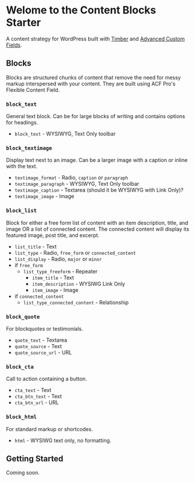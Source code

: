
# Welome to the Content Blocks Starter

A content strategy for WordPress built with [Timber](https://github.com/jarednova/timber/) and [Advanced Custom Fields](http://advancedcustomfields.com).

## Blocks

Blocks are structured chunks of content that remove the need for messy markup interspersed with your content. They are built using ACF Pro's Flexible Content Field.

### `block_text`

General text block. Can be for large blocks of writing and contains options for headings.

- `block_text` - WYSIWYG, Text Only toolbar

### `block_textimage`

Display text next to an image. Can be a larger image with a caption or inline with the text.

- `textimage_format` - Radio, `caption` or `paragraph`
- `textimage_paragraph` - WYSIWYG, Text Only toolbar
- `textimage_caption` - Textarea (should it be WYSIWYG with Link Only)?
- `textimage_image` - Image

### `block_list`

Block for either a free form list of content with an item description, title, and image OR a list of connected content. The connected content will display its featured image, post title, and excerpt.

- `list_title` - Text
- `list_type` - Radio, `free_form` or `connected_content`
- `list_display` - Radio, `major` or `minor`
- if `free_form`
	- `list_type_freeform` - Repeater
		- `item_title` - Text
		- `item_description` - WYSIWG Link Only
		- `item_image` - Image
- if `connected_content`
	- `list_type_connected_content` - Relationship

### `block_quote`

For blockquotes or testimonials.

- `quote_text` - Textarea
- `quote_source` - Text
- `quote_source_url` - URL

### `block_cta`

Call to action containing a button.

- `cta_text` - Text
- `cta_btn_text` - Text
- `cta_btn_url` - URL

### `block_html`

For standard markup or shortcodes.

- `html` - WYSIWG text only, no formatting.

## Getting Started

Coming soon.

